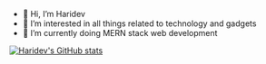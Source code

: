 - 👋 Hi, I’m Haridev
- 👀 I’m interested in all things related to technology and gadgets
- 🌱 I’m currently doing MERN stack web development
<!---
haridev-c/haridev-c is a ✨ special ✨ repository because its `README.md` (this file) appears on your GitHub profile.
You can click the Preview link to take a look at your changes.
--->

[![Haridev's GitHub stats](https://github-readme-stats.vercel.app/api?username=haridev-c&show_icons=true)](https://github.com/anuraghazra/github-readme-stats)
